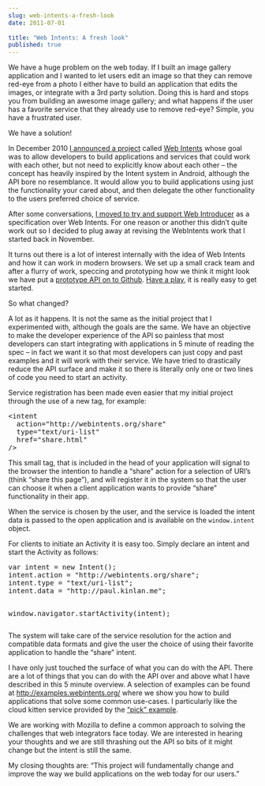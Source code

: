 ```yaml
---
slug: web-intents-a-fresh-look
date: 2011-07-01
 
title: "Web Intents: A fresh look"
published: true
---
```

<p>We have a huge problem on the web today.  If I built an image
gallery application and I wanted to let users edit an image so that they can
remove red-eye from a photo I either have to build an application that edits
the images, or integrate with a 3rd party solution.  Doing this is hard and
stops you from building an awesome image gallery; and what happens if the
user has a favorite service that they already use to remove red-eye?
 Simple, you have a frustrated user.</p>

<p>We have a solution!</p>

<p>In December 2010 <a href="https://twitter.com/Paul_Kinlan/status/17998349231722497">I announced a project</a> called <a href="http://www.webintents.com">Web
Intents</a> whose goal was to allow developers to
build applications and services that could work with each other, but not
need to explicitly know about each other &ndash; the concept has heavily inspired
by the Intent system in Android, although the API bore no resemblance.  It
would allow you to build applications using just the functionality your
cared about, and then delegate the other functionality to the
users preferred choice of service.</p>

<p>After some conversations, <a href="http://paul.kinlan.me/so-what-is-happening-with-web-intents">I moved to try and support Web Introducer</a> as a
specification over Web Intents. For one reason or another this didn&rsquo;t quite
work out so I decided to plug away at revising the WebIntents work that I
started back in November.</p>

<p>It turns out there is a lot of interest internally with the idea of Web
Intents and how it can work in modern browsers.  We set up a small crack
team and after a flurry of work, speccing and prototyping how we think it
might look we have put a <a href="https://github.com/PaulKinlan/WebIntents">prototype API on to Github</a>.  <a href="http://examples.webintents.org/">Have a play</a>, it is really easy to get started.</p>

<p>So what changed?</p>

<p>A lot as it happens. It is not the same as the initial project that
I experimented with, although the goals are the same. We have an objective
to make the developer experience of the API so painless that most developers
can start integrating with applications in 5 minute of reading the spec &ndash; in
fact we want it so that most developers can just copy and past examples and
it will work with their service.  We have tried to drastically reduce the
API surface and make it so there is literally only one or two lines of code
you need to start an activity.</p>

<p>Service registration has been made even easier that my initial project
through the use of a new tag, for example:</p>

<div class="CodeRay">
  <div class="code"><pre>&lt;intent
  action=&quot;http://webintents.org/share&quot;
  type=&quot;text/uri-list&quot;
  href=&quot;share.html&quot;
/&gt;</pre></div>
</div>


<p>This small tag, that is included in the head of your application will signal
to the browser the intention to handle a &ldquo;share&rdquo; action for a selection of
URI&rsquo;s (think &ldquo;share this page&rdquo;), and will register it in the system so that
the user can choose it when a client application wants to provide &ldquo;share&rdquo;
functionality in their app.</p>

<p>When the service is chosen by the user, and the service is loaded the intent
data is passed to the open application and is available on the
<code>window.intent</code> object.</p>

<p>For clients to initiate an Activity it is easy too.  Simply declare an
intent and start the Activity as follows:</p>

<div class="CodeRay">
  <div class="code"><pre>var intent = new Intent();
intent.action = &quot;http://webintents.org/share&quot;;
intent.type = &quot;text/uri-list&quot;;
intent.data = &quot;http://paul.kinlan.me&quot;;

window.navigator.startActivity(intent);</pre></div>
</div>


<p>The system will take care of the service resolution for the action and
compatible data formats and give the user the choice of using
their favorite application to handle the &ldquo;share&rdquo; intent.</p>

<p>I have only just touched the surface of what you can do with the API.  There
are a lot of things that you can do with the API over and above what I have
described in this 5 minute overview.  A selection of examples can be found
at <a href="http://examples.webintents.org/">http://examples.webintents.org/</a> where we show you how to build
applications that solve some common use-cases. I particularly like the cloud
kitten service provided by the <a href="http://examples.webintents.org/intents/pick/index.html">&ldquo;pick&rdquo; example</a>.</p>

<p>We are working with Mozilla to define a common approach to solving the
challenges that web integrators face today. We are interested in hearing
your thoughts and we are still thrashing out the API so bits of it might
change but the intent is still the same.</p>

<p>My closing thoughts are: &ldquo;This project will fundamentally change and improve
the way we build applications on the web today for our users.&rdquo;</p>

